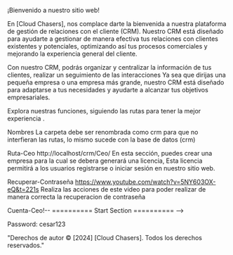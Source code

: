¡Bienvenido a nuestro sitio web!

En [Cloud Chasers], nos complace darte la bienvenida a nuestra plataforma de gestión de relaciones con el cliente (CRM). 
Nuestro CRM está diseñado para ayudarte a gestionar de manera efectiva tus relaciones con clientes existentes 
y potenciales, optimizando así tus procesos comerciales y mejorando la experiencia general del cliente.

Con nuestro CRM, podrás organizar y centralizar la información de tus clientes, 
realizar un seguimiento de las interacciones Ya sea que dirijas una pequeña 
empresa o una empresa más grande, nuestro CRM está diseñado para adaptarse 
a tus necesidades y ayudarte a alcanzar tus objetivos empresariales.

Explora nuestras funciones, siguiendo las rutas para tener la mejor experiencia . 


Nombres<!-- ========== Start Section ========== -->
La carpeta debe ser renombrada como crm para que no interfieran las rutas,
lo mismo sucede con la base de datos (crm)
<!-- ========== End Section ========== -->

Ruta-Ceo<!-- ========== Start Section ========== -->
http://localhost/crm/Ceo/
En esta sección, puedes crear una empresa para la cual se debera generará una licencia,
Esta licencia permitirá a los usuarios registrarse o iniciar sesión en nuestro sitio web.
<!-- ========== End Section ========== -->

Recuperar-Contraseña<!-- ========== Start Section ========== -->
https://www.youtube.com/watch?v=5NY603OX-eQ&t=221s
Realiza las acciones de este video para poder realizar de manera correcta 
la recuperacion de contraseña
<!-- ========== End Section ========== -->

Cuenta-Ceo!-- ========== Start Section ========== -->
   
   Password: cesar123
<!-- ========== End Section ========== -->

"Derechos de autor © [2024] [Cloud Chasers]. Todos los derechos reservados."
